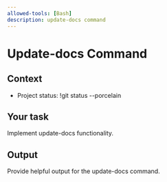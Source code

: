 ```yaml
---
allowed-tools: [Bash]
description: update-docs command
---
```


# Update-docs Command

## Context
- Project status: !git status --porcelain

## Your task
Implement update-docs functionality.

## Output
Provide helpful output for the update-docs command.
